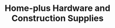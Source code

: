 ---
title: "Home-plus Hardware and Construction Supplies"
url: /digos-city/home-plus-hardware-and-construction-supplies/
shop: hardware
---